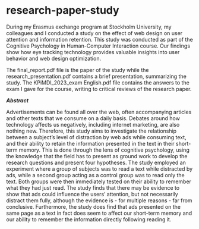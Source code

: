 # research-paper-study

During my Erasmus exchange program at Stockholm University, my colleagues and I conducted a study on the effect of web design on user attention and information retention. This study was conducted as part of the Cognitive Psychology in Human-Computer Interaction course. Our findings show how eye tracking technology provides valuable insights into user behavior and web design optimization.

The final_report.pdf file is the paper of the study while the research_presentation.pdf contains a brief presentation, summarizing the study.
The KPiMDI_2023_exam English.pdf file contains the answers to the exam I gave for the course, writing to critical reviews of the research paper.


***Abstract***

Advertisements can be found all over the web, often accompanying articles and other texts that we consume on a daily basis. Debates around how technology affects us negatively, including internet marketing, are also nothing new. Therefore, this study aims to investigate the relationship between a subject’s level of distraction by web ads while consuming text, and their ability to retain the information presented in the text in their short-term memory. This is done through the lens of cognitive psychology, using the knowledge that the field has to present as ground work to develop the research questions and present four hypotheses. The study employed an experiment where a group of subjects was to read a text while distracted by ads, while a second group acting as a control group was to read only the text. Both groups were then immediately tested on their ability to remember what they had just read. The study finds that there may be evidence to show that ads could influence the users’ attention, but not necessarily distract them fully, although the evidence is - for multiple reasons - far from conclusive. Furthermore, the study does find that ads presented on the same page as a text in fact does seem to affect our short-term memory and our ability to remember the information directly following reading it.
